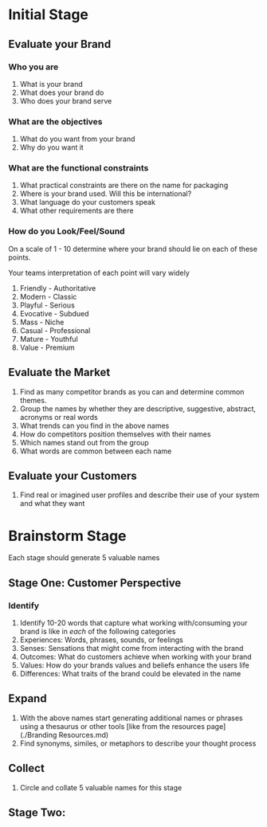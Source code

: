 # Initial Stage

## Evaluate your Brand

### Who you are

1. What is your brand
1. What does your brand do
1. Who does your brand serve

### What are the objectives

1. What do you want from your brand
1. Why do you want it

### What are the functional constraints

1. What practical constraints are there on the name for packaging
1. Where is your brand used. Will this be international?
1. What language do your customers speak
1. What other requirements are there

### How do you Look/Feel/Sound

On a scale of 1 - 10 determine where your brand should lie on each of these points.

Your teams interpretation of each point will vary widely

1. Friendly - Authoritative
1. Modern - Classic
1. Playful - Serious
1. Evocative - Subdued
1. Mass - Niche
1. Casual - Professional
1. Mature - Youthful
1. Value - Premium

## Evaluate the Market

1. Find as many competitor brands as you can and determine common themes.
1. Group the names by whether they are descriptive, suggestive, abstract, acronyms or real words
1. What trends can you find in the above names
1. How do competitors position themselves with their names
1. Which names stand out from the group
1. What words are common between each name

## Evaluate your Customers

1. Find real or imagined user profiles and describe their use of your system and what they want

# Brainstorm Stage

Each stage should generate 5 valuable names

## Stage One: Customer Perspective

### Identify

1. Identify 10-20 words that capture what working with/consuming your brand is like in _each_ of the following categories
1. Experiences: Words, phrases, sounds, or feelings
1. Senses: Sensations that might come from interacting with the brand
1. Outcomes: What do customers achieve when working with your brand
1. Values: How do your brands values and beliefs enhance the users life
1. Differences: What traits of the brand could be elevated in the name

## Expand

1. With the above names start generating additional names or phrases using a thesaurus or other tools [like from the resources page](./Branding Resources.md)
1. Find synonyms, similes, or metaphors to describe your thought process

## Collect

1. Circle and collate 5 valuable names for this stage

## Stage Two:
